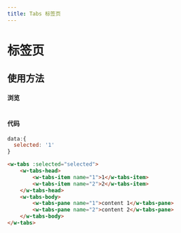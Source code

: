 ```yaml
---
title: Tabs 标签页
---
```

# 标签页

## 使用方法

#### 浏览
#
<ClientOnly>
<tabs-demos></tabs-demos>
</ClientOnly>

#### 代码

``` js
data:{
  selected: '1'
}
```

``` html
<w-tabs :selected="selected">
    <w-tabs-head>
        <w-tabs-item name="1">1</w-tabs-item>
        <w-tabs-item name="2">2</w-tabs-item>
    </w-tabs-head>
    <w-tabs-body>
        <w-tabs-pane name="1">content 1</w-tabs-pane>
        <w-tabs-pane name="2">content 2</w-tabs-pane>
    </w-tabs-body>
</w-tabs>
```